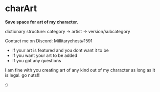 # charArt
**Save space for art of my character.**

dictionary structure:
category -> artist -> version/subcategory

Contact me on Discord: Millitarychest\#1591
* If your art is featured and you dont want it to be
* If you want your art to be added
* If you got any questions


I am fine with you creating art of any kind out of my character as long as it is legal.
go nuts!!!

:)